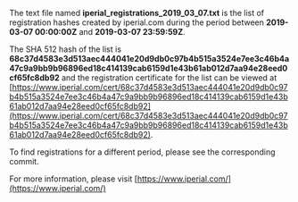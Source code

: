 The text file named **iperial_registrations_2019_03_07.txt** is the list of registration hashes created by iperial.com during the period between **2019-03-07 00:00:00Z** and **2019-03-07 23:59:59Z**.

The SHA 512 hash of the list is **68c37d4583e3d513aec444041e20d9db0c97b4b515a3524e7ee3c46b4a47c9a9bb9b96896ed18c414139cab6159d1e43b61ab012d7aa94e28eed0cf65fc8db92** and the registration certificate for the list can be viewed at [https://www.iperial.com/cert/68c37d4583e3d513aec444041e20d9db0c97b4b515a3524e7ee3c46b4a47c9a9bb9b96896ed18c414139cab6159d1e43b61ab012d7aa94e28eed0cf65fc8db92](https://www.iperial.com/cert/68c37d4583e3d513aec444041e20d9db0c97b4b515a3524e7ee3c46b4a47c9a9bb9b96896ed18c414139cab6159d1e43b61ab012d7aa94e28eed0cf65fc8db92).

To find registrations for a different period, please see the corresponding commit.

For more information, please visit [https://www.iperial.com/](https://www.iperial.com/)
